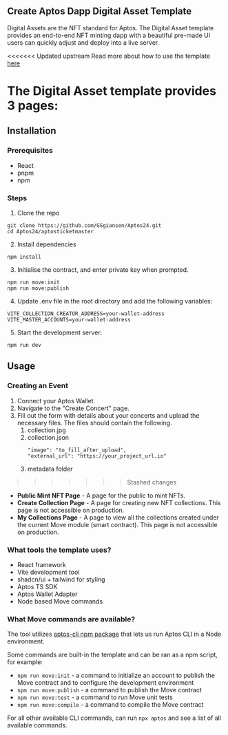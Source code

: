 ## Create Aptos Dapp Digital Asset Template

Digital Assets are the NFT standard for Aptos. The Digital Asset template provides an end-to-end NFT minting dapp with a beautiful pre-made UI users can quickly adjust and deploy into a live server.

<<<<<<< Updated upstream
Read more about how to use the template [here](https://aptos.dev/create-aptos-dapp/templates/digital-asset)

The Digital Asset template provides 3 pages:
=======
## Installation
### Prerequisites
  * React
  * pnpm
  * npm

### Steps
  1. Clone the repo
```
git clone https://github.com/GSgiansen/Aptos24.git
cd Aptos24/aptosticketmaster
```
  2. Install dependencies
```
npm install
```
  3. Initialise the contract, and enter private key when prompted.
```
npm run move:init
npm run move:publish
```
  4. Update .env file in the root directory and add the following variables:
```
VITE_COLLECTION_CREATOR_ADDRESS=your-wallet-address
VITE_MASTER_ACCOUNTS=your-wallet-address
```
  5. Start the development server:
```
npm run dev
```
## Usage
### Creating an Event
1. Connect your Aptos Wallet.
2. Navigate to the "Create Concert" page.
3. Fill out the form with details about your concerts and upload the necessary files. The files should contain the following.
   1.   collection.jpg
   2.   collection.json
        ```
        "image": "to_fill_after_upload",
        "external_url": "https://your_project_url.io"
        ```
   3.   metadata folder
>>>>>>> Stashed changes

- **Public Mint NFT Page** - A page for the public to mint NFTs.
- **Create Collection Page** - A page for creating new NFT collections. This page is not accessible on production.
- **My Collections Page** - A page to view all the collections created under the current Move module (smart contract). This page is not accessible on production.

### What tools the template uses?

- React framework
- Vite development tool
- shadcn/ui + tailwind for styling
- Aptos TS SDK
- Aptos Wallet Adapter
- Node based Move commands

### What Move commands are available?

The tool utilizes [aptos-cli npm package](https://github.com/aptos-labs/aptos-cli) that lets us run Aptos CLI in a Node environment.

Some commands are built-in the template and can be ran as a npm script, for example:

- `npm run move:init` - a command to initialize an account to publish the Move contract and to configure the development environment
- `npm run move:publish` - a command to publish the Move contract
- `npm run move:test` - a command to run Move unit tests
- `npm run move:compile` - a command to compile the Move contract

For all other available CLI commands, can run `npx aptos` and see a list of all available commands.
